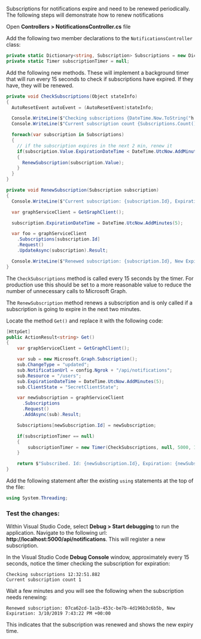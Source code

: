 <!-- markdownlint-disable MD002 MD041 -->

Subscriptions for notifications expire and need to be renewed periodically. The following steps will demonstrate how to renew notifications

Open **Controllers > NotificationsController.cs** file

Add the following two member declarations to the `NotificationsController` class:

```csharp
private static Dictionary<string, Subscription> Subscriptions = new Dictionary<string, Subscription>();
private static Timer subscriptionTimer = null;
```

Add the following new methods. These will implement a background timer that will run every 15 seconds to check if subscriptions have expired. If they have, they will be renewed.

```csharp
private void CheckSubscriptions(Object stateInfo)
{
  AutoResetEvent autoEvent = (AutoResetEvent)stateInfo;

  Console.WriteLine($"Checking subscriptions {DateTime.Now.ToString("h:mm:ss.fff")}");
  Console.WriteLine($"Current subscription count {Subscriptions.Count()}");

  foreach(var subscription in Subscriptions)
  {
    // if the subscription expires in the next 2 min, renew it
    if(subscription.Value.ExpirationDateTime < DateTime.UtcNow.AddMinutes(2))
    {
      RenewSubscription(subscription.Value);
    }
  }
}

private void RenewSubscription(Subscription subscription)
{
  Console.WriteLine($"Current subscription: {subscription.Id}, Expiration: {subscription.ExpirationDateTime}");

  var graphServiceClient = GetGraphClient();

  subscription.ExpirationDateTime = DateTime.UtcNow.AddMinutes(5);

  var foo = graphServiceClient
    .Subscriptions[subscription.Id]
    .Request()
    .UpdateAsync(subscription).Result;

  Console.WriteLine($"Renewed subscription: {subscription.Id}, New Expiration: {subscription.ExpirationDateTime}");
}
```

The `CheckSubscriptions` method is called every 15 seconds by the timer. For production use this should be set to a more reasonable value to reduce the number of unnecessary calls to Microsoft Graph.

The `RenewSubscription` method renews a subscription and is only called if a subscription is going to expire in the next two minutes.

Locate the method `Get()` and replace it with the following code:

```csharp
[HttpGet]
public ActionResult<string> Get()
{
    var graphServiceClient = GetGraphClient();

    var sub = new Microsoft.Graph.Subscription();
    sub.ChangeType = "updated";
    sub.NotificationUrl = config.Ngrok + "/api/notifications";
    sub.Resource = "/users";
    sub.ExpirationDateTime = DateTime.UtcNow.AddMinutes(5);
    sub.ClientState = "SecretClientState";

    var newSubscription = graphServiceClient
      .Subscriptions
      .Request()
      .AddAsync(sub).Result;

    Subscriptions[newSubscription.Id] = newSubscription;

    if(subscriptionTimer == null)
    {
        subscriptionTimer = new Timer(CheckSubscriptions, null, 5000, 15000);
    }

    return $"Subscribed. Id: {newSubscription.Id}, Expiration: {newSubscription.ExpirationDateTime}";
}
```

Add the following statement after the existing `using` statements at the top of the file:

```csharp
using System.Threading;
```

### Test the changes:

Within Visual Studio Code, select **Debug > Start debugging** to run the application.
Navigate to the following url: **http://localhost:5000/api/notifications**. This will register a new subscription.

In the Visual Studio Code **Debug Console** window, approximately every 15 seconds, notice the timer checking the subscription for expiration:

```shell
Checking subscriptions 12:32:51.882
Current subscription count 1
```

Wait a few minutes and you will see the following when the subscription needs renewing:

```shell
Renewed subscription: 07ca62cd-1a1b-453c-be7b-4d196b3c6b5b, New Expiration: 3/10/2019 7:43:22 PM +00:00
```

This indicates that the subscription was renewed and shows the new expiry time.